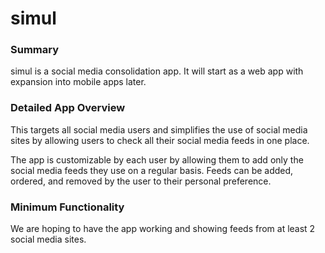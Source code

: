 # simul

### Summary
simul is a social media consolidation app. It will start as a web app with expansion into mobile apps later.

### Detailed App Overview
This targets all social media users and simplifies the use of social media sites by allowing users to check all their social media feeds in one place.

The app is customizable by each user by allowing them to add only the social media feeds they use on a regular basis. Feeds can be added, ordered, and removed by the user to their personal preference.

### Minimum Functionality
We are hoping to have the app working and showing feeds from at least 2 social media sites.
